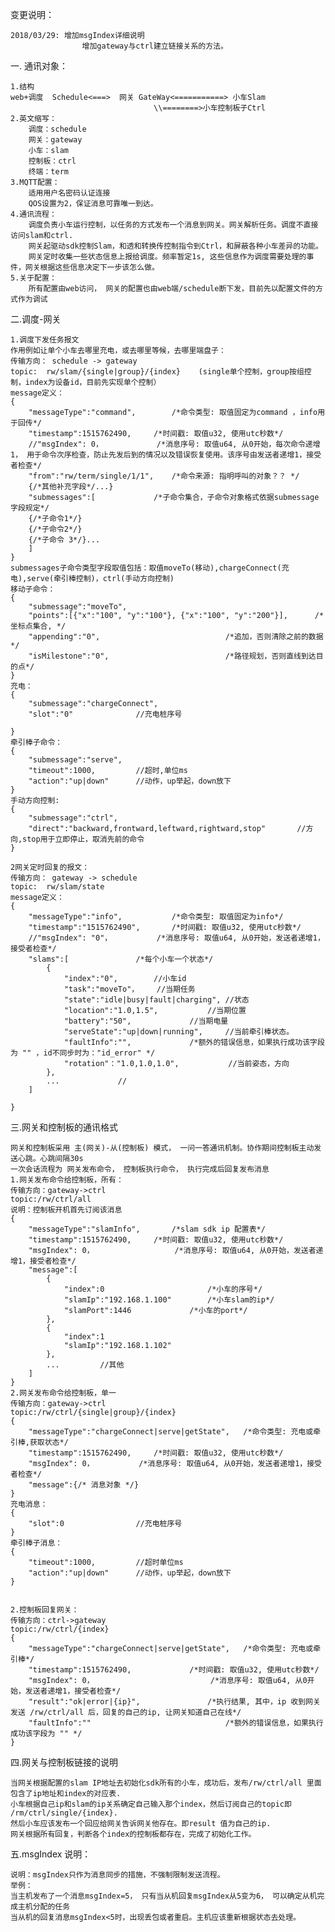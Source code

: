 变更说明：
	
	2018/03/29:	增加msgIndex详细说明
					增加gateway与ctrl建立链接关系的方法。


一. 通讯对象：

	1.结构
	web+调度  Schedule<===>  网关 GateWay<===========> 小车Slam
                                  	\\========>小车控制板子Ctrl
	2.英文缩写：
		调度：schedule
		网关：gateway
		小车：slam
		控制板：ctrl
		终端：term
	3.MQTT配置：
		适用用户名密码认证连接
		QOS设置为2，保证消息可靠唯一到达。
	4.通讯流程：
		调度负责小车运行控制，以任务的方式发布一个消息到网关。网关解析任务。调度不直接访问slam和ctrl.
	 	网关起驱动sdk控制Slam，和透和转换传控制指令到Ctrl，和屏蔽各种小车差异的功能。
		网关定时收集一些状态信息上报给调度。频率暂定1s, 这些信息作为调度需要处理的事件，网关根据这些信息决定下一步该怎么做。
	5.关于配置：
		所有配置由web访问， 网关的配置也由web端/schedule断下发，目前先以配置文件的方式作为调试
	
二.调度-网关
	
	1.调度下发任务报文
	作用例如让单个小车去哪里充电，或去哪里等候，去哪里端盘子：
	传输方向： schedule -> gateway
	topic:	rw/slam/{single|group}/{index}    (single单个控制，group按组控制，index为设备id，目前先实现单个控制）
	message定义：
	{
	    "messageType":"command",		/*命令类型: 取值固定为command ，info用于回传*/
	    "timestamp":1515762490,		/*时间戳: 取值u32, 使用utc秒数*/
    	//"msgIndex": 0，			/*消息序号: 取值u64, 从0开始，每次命令递增1， 用于命令次序检查，防止先发后到的情况以及错误恢复使用。该序号由发送者递增1，接受者检查*/
	    "from":"rw/term/single/1/1",	/*命令来源: 指明呼叫的对象？？ */
	    {/*其他补充字段*/...}
	    "submessages":[ 			/*子命令集合，子命令对象格式依据submessage字段规定*/
	  	{/*子命令1*/}
	  	{/*子命令2*/}
	  	{/*子命令 3*/}...
	    ]
	}
	submessages子命令类型字段取值包括：取值moveTo(移动),chargeConnect(充电),serve(牵引棒控制)，ctrl(手动方向控制)
	移动子命令：
	{
	    "submessage":"moveTo", 
	    "points":[{"x":"100", "y":"100"}, {"x":"100", "y":"200"}], 		/*坐标点集合, */
	    "appending":"0", 							/*追加，否则清除之前的数据*/
	    "isMilestone":"0",							/*路径规划，否则直线到达目的点*/
	}           
	充电：
	{
		"submessage":"chargeConnect",
		"slot":"0"				//充电桩序号
		
	}
	牵引棒子命令： 
	{
		"submessage":"serve", 
		"timeout":1000,			//超时,单位ms
		"action":"up|down"		//动作，up举起，down放下
	}   
	手动方向控制:
	{
		"submessage":"ctrl",
		"direct":"backward,frontward,leftward,rightward,stop"		//方向,stop用于立即停止，取消先前的命令
	}
	
	2网关定时回复的报文：
	传输方向： gateway -> schedule
	topic:	rw/slam/state
	message定义：
	{
		"messageType":"info",			/*命令类型: 取值固定为info*/
	    "timestamp":"1515762490",		/*时间戳: 取值u32, 使用utc秒数*/
		//"msgIndex": "0"，			/*消息序号: 取值u64, 从0开始，发送者递增1，接受者检查*/	
		"slams":[				/*每个小车一个状态*/
			{
				"index":"0",		//小车id
				"task":"moveTo"，	//当期任务
				"state":"idle|busy|fault|charging",	//状态
				"location":"1.0,1.5",			//当期位置
				"battery":"50",				//当期电量
				"serveState":"up|down|running",		//当前牵引棒状态。
				"faultInfo":"",				/*额外的错误信息，如果执行成功该字段为 "" ，id不同步时为："id_error" */
				"rotation"："1.0,1.0,1.0",			//当前姿态，方向
			},
			...				//
		]
		
	}

三.网关和控制板的通讯格式
	
	网关和控制板采用 主(网关)-从(控制板) 模式， 一问一答通讯机制。协作期间控制板主动发送心跳。心跳间隔30s
	一次会话流程为 网关发布命令， 控制板执行命令， 执行完成后回复发布消息
	1.网关发布命令给控制板，所有：
	传输方向：gateway->ctrl
	topic:/rw/ctrl/all
	说明：控制板开机首先订阅该消息
	{
		"messageType":"slamInfo",		/*slam sdk ip 配置表*/
	    "timestamp":1515762490,		/*时间戳: 取值u32, 使用utc秒数*/
		"msgIndex": 0，					/*消息序号: 取值u64, 从0开始，发送者递增1，接受者检查*/
		"message":[
			{
				"index":0						/*小车的序号*/
				"slamIp":"192.168.1.100"		/*小车slam的ip*/
				"slamPort":1446				/*小车的port*/
			},	
			{
				"index":1
				"slamIp":"192.168.1.102"
			},	
			...			//其他
		]
	}
	2.网关发布命令给控制板，单一
	传输方向：gateway->ctrl
	topic:/rw/ctrl/{single|group}/{index}
	{
		"messageType":"chargeConnect|serve|getState",	/*命令类型: 充电或牵引棒,获取状态*/
	    "timestamp":1515762490,		/*时间戳: 取值u32, 使用utc秒数*/
		"msgIndex": 0，			/*消息序号: 取值u64, 从0开始，发送者递增1，接受者检查*/
		"message":{/* 消息对象 */}
	}
	充电消息：
	{
		"slot":0				//充电桩序号
	}
	牵引棒子消息： 
	{
		"timeout":1000,			//超时单位ms
		"action":"up|down"		//动作，up举起，down放下
	}   
	

	2.控制板回复网关：
	传输方向：ctrl->gateway 
	topic:/rw/ctrl/{index}
	{
		"messageType":"chargeConnect|serve|getState",	/*命令类型: 充电或牵引棒*/
	    "timestamp":1515762490,				/*时间戳: 取值u32, 使用utc秒数*/
		"msgIndex": 0，							/*消息序号: 取值u64, 从0开始，发送者递增1，接受者检查*/
		"result":"ok|error|{ip}",				/*执行结果, 其中，ip 收到网关发送 /rw/ctrl/all 后，回复的自己的ip, 让网关知道自己在线*/
		"faultInfo":""								/*额外的错误信息，如果执行成功该字段为 "" */
	}
	
四.网关与控制板链接的说明
	
	当网关根据配置的slam IP地址去初始化sdk所有的小车，成功后，发布/rw/ctrl/all 里面包含了ip地址和index的对应表.
	小车根据自己ip和slam的ip关系确定自己输入那个index，然后订阅自己的topic即 /rm/ctrl/single/{index}.
	然后小车应该发布一个回应给网关告诉网关他存在。即result 值为自己的ip.
	网关根据所有回复，判断各个index的控制板都存在，完成了初始化工作。

五.msgIndex 说明：
	
	说明：msgIndex只作为消息同步的措施，不强制限制发送流程。
	举例：
	当主机发布了一个消息msgIndex=5， 只有当从机回复msgIndex从5变为6， 可以确定从机完成主机分配的任务
	当从机的回复消息msgIndex<5时，出现丢包或者重启。主机应该重新根据状态去处理。
	

	


